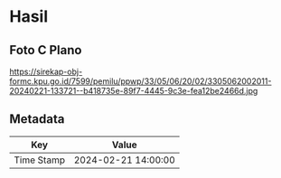 # Hasil

## Foto C Plano

https://sirekap-obj-formc.kpu.go.id/7599/pemilu/ppwp/33/05/06/20/02/3305062002011-20240221-133721--b418735e-89f7-4445-9c3e-fea12be2466d.jpg


## Metadata

| Key        | Value               |
| ---------- | ------------------- |
| Time Stamp | 2024-02-21 14:00:00 |



